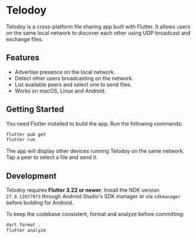 # Telodoy

Telodoy is a cross-platform file sharing app built with Flutter. It allows users on the same local network to discover each other using UDP broadcast and exchange files.

## Features

- Advertise presence on the local network.
- Detect other users broadcasting on the network.
- List available peers and select one to send files.
- Works on macOS, Linux and Android.

## Getting Started

You need Flutter installed to build the app. Run the following commands:

```bash
flutter pub get
flutter run
```

The app will display other devices running Telodoy on the same network. Tap a peer to select a file and send it.

## Development

Telodoy requires **Flutter 3.22 or newer**. Install the NDK version `27.0.12077973` through Android Studio's SDK manager or via `sdkmanager` before building for Android.

To keep the codebase consistent, format and analyze before committing:

```bash
dart format .
flutter analyze
```
